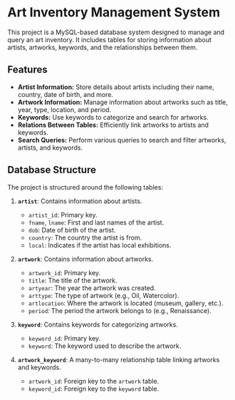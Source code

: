 # Art Inventory Management System

This project is a MySQL-based database system designed to manage and query an art inventory. It includes tables for storing information about artists, artworks, keywords, and the relationships between them.

## Features

- **Artist Information:** Store details about artists including their name, country, date of birth, and more.
- **Artwork Information:** Manage information about artworks such as title, year, type, location, and period.
- **Keywords:** Use keywords to categorize and search for artworks.
- **Relations Between Tables:** Efficiently link artworks to artists and keywords.
- **Search Queries:** Perform various queries to search and filter artworks, artists, and keywords.

## Database Structure

The project is structured around the following tables:

1. **`artist`**: Contains information about artists.
   - `artist_id`: Primary key.
   - `fname`, `lname`: First and last names of the artist.
   - `dob`: Date of birth of the artist.
   - `country`: The country the artist is from.
   - `local`: Indicates if the artist has local exhibitions.

2. **`artwork`**: Contains information about artworks.
   - `artwork_id`: Primary key.
   - `title`: The title of the artwork.
   - `artyear`: The year the artwork was created.
   - `arttype`: The type of artwork (e.g., Oil, Watercolor).
   - `artlocation`: Where the artwork is located (museum, gallery, etc.).
   - `period`: The period the artwork belongs to (e.g., Renaissance).

3. **`keyword`**: Contains keywords for categorizing artworks.
   - `keyword_id`: Primary key.
   - `keyword`: The keyword used to describe the artwork.

4. **`artwork_keyword`**: A many-to-many relationship table linking artworks and keywords.
   - `artwork_id`: Foreign key to the `artwork` table.
   - `keyword_id`: Foreign key to the `keyword` table.
   
